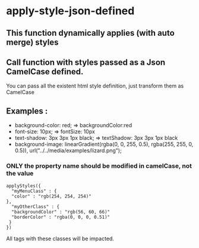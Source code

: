 # apply-style-json-defined

## This function dynamically applies (with auto merge) styles

## Call function with styles passed as a Json CamelCase defined.
You can pass all the existent html style definition, just transform them as CamelCase

## Examples :
- background-color: red; => backgroundColor:red
- font-size: 10px; => fontSize: 10px
- text-shadow: 3px 3px 1px black; => textShadow: 3px 3px 1px black
- background-image: linearGradient(rgba(0, 0, 255, 0.5), rgba(255, 255, 0, 0.5)), url("../../media/examples/lizard.png");

### ONLY the property name should be modified in camelCase, not the value

```
applyStyles({
  "myMenuClass" : {
  "color" : "rgb(254, 254, 254)"
},
  "myOtherClass" : {
  "backgroundColor" : "rgb(56, 60, 66)"
  "borderColor" : "rgba(0, 0, 0, 0.51)"
 }
})
```
All tags with these classes will be impacted.
